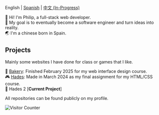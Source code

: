 English | [Spanish]() | [中文 (In-Progress)]()

👋 Hi! I'm Philip, a full-stack web developer.  
💙 My goal is to eventually become a software engineer and turn ideas into reality.  
🌏 I'm a chinese born in Spain.  

## Projects
Mainly some websites I have done for class or games that I like.

🥖 [Bakery](): Finished February 2025 for my web interface design course.  
🎮 [Hades](https://philipyang89.github.io/hades): Made in March 2024 as my final assignment for my HTML/CSS course.  
🔧 Hades 2 [**Current Project**]  

All repositories can be found publicly on my profile.  

![Visitor Counter](https://komarev.com/ghpvc/?username=philipyang89)  

<!--
**philipyang0/philipyang0** is a ✨ _special_ ✨ repository because its `README.md` (this file) appears on your GitHub profile.

Here are some ideas to get you started:

- 🔭 I’m currently working on ...
- 🌱 I’m currently learning ...
- 👯 I’m looking to collaborate on ...
- 🤔 I’m looking for help with ...
- 💬 Ask me about ...
- 📫 How to reach me: ...
- 😄 Pronouns: ...
- ⚡ Fun fact: ...
-->
